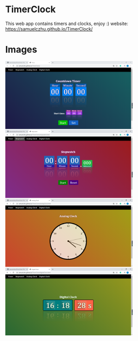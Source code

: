 # TimerClock
This web app contains timers and clocks, enjoy :)
website: https://samuelczhu.github.io/TimerClock/

# Images
<img src="demo/1.png" width="400"> <img src="demo/2.png" width="400">
<img src="demo/3.png" width="400"> <img src="demo/4.png" width="400">
